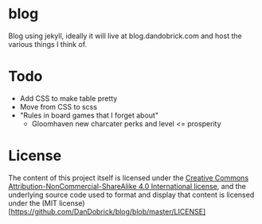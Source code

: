 # blog
Blog using jekyll, ideally it will live at blog.dandobrick.com and host the various things I think of.

# Todo
- Add CSS to make table pretty
- Move from CSS to scss
- "Rules in board games that I forget about"
  - Gloomhaven new charcater perks and level <= prosperity

# License
The content of this project itself is licensed under the [Creative Commons Attribution-NonCommercial-ShareAlike 4.0 International license](https://creativecommons.org/licenses/by-nc-sa/4.0/legalcode), and the underlying source code used to format and display that content is licensed under the (MIT license)[https://github.com/DanDobrick/blog/blob/master/LICENSE]
